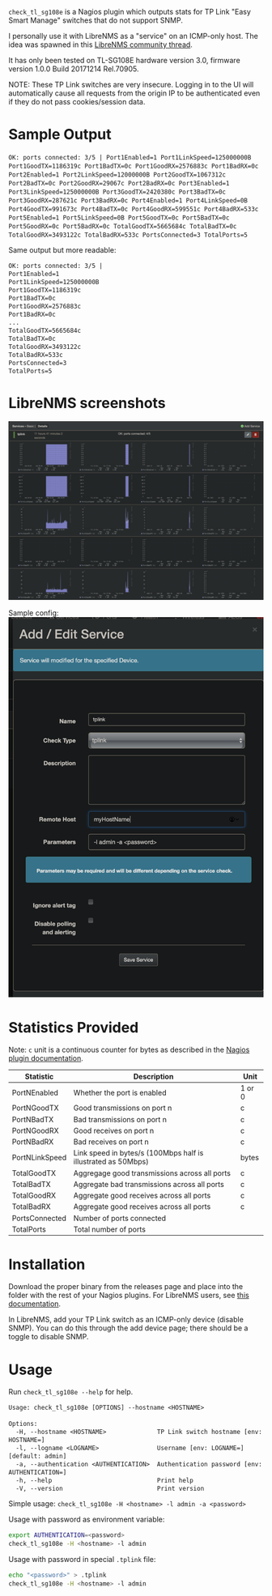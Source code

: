 `check_tl_sg108e` is a Nagios plugin which outputs stats for TP Link "Easy Smart Manage" switches that do not support SNMP.

I personally use it with LibreNMS as a "service" on an ICMP-only host. The idea was spawned in this [LibreNMS community thread](https://community.librenms.org/t/discovering-a-switch-that-does-not-support-snmp/).

It has only been tested on TL-SG108E hardware version 3.0, firmware version 1.0.0 Build 20171214 Rel.70905.

NOTE: These TP Link switches are very insecure. Logging in to the UI will automatically cause all requests from the origin IP to be authenticated even if they do not pass cookies/session data.

# Sample Output

`OK: ports connected: 3/5 | Port1Enabled=1 Port1LinkSpeed=125000000B Port1GoodTX=1186319c Port1BadTX=0c Port1GoodRX=2576883c Port1BadRX=0c Port2Enabled=1 Port2LinkSpeed=12000000B Port2GoodTX=1067312c Port2BadTX=0c Port2GoodRX=29067c Port2BadRX=0c Port3Enabled=1 Port3LinkSpeed=125000000B Port3GoodTX=2420380c Port3BadTX=0c Port3GoodRX=287621c Port3BadRX=0c Port4Enabled=1 Port4LinkSpeed=0B Port4GoodTX=991673c Port4BadTX=0c Port4GoodRX=599551c Port4BadRX=533c Port5Enabled=1 Port5LinkSpeed=0B Port5GoodTX=0c Port5BadTX=0c Port5GoodRX=0c Port5BadRX=0c TotalGoodTX=5665684c TotalBadTX=0c TotalGoodRX=3493122c TotalBadRX=533c PortsConnected=3 TotalPorts=5`

Same output but more readable:
```
OK: ports connected: 3/5 | 
Port1Enabled=1 
Port1LinkSpeed=125000000B 
Port1GoodTX=1186319c 
Port1BadTX=0c 
Port1GoodRX=2576883c 
Port1BadRX=0c 
...
TotalGoodTX=5665684c 
TotalBadTX=0c 
TotalGoodRX=3493122c 
TotalBadRX=533c
PortsConnected=3
TotalPorts=5
```

# LibreNMS screenshots
![screenshot.png](./screenshot.png)

Sample config:
![config.png](./config.png)

# Statistics Provided

Note: `c` unit is a continuous counter for bytes as described in the [Nagios plugin documentation](https://nagios-plugins.org/doc/guidelines.html#AEN200).

|Statistic|Description|Unit|
|--|--|--|
|PortNEnabled|Whether the port is enabled|1 or 0|
|PortNGoodTX|Good transmissions on port n|c|
|PortNBadTX|Bad transmissions on port n|c|
|PortNGoodRX|Good receives on port n|c|
|PortNBadRX|Bad receives on port n|c|
|PortNLinkSpeed|Link speed in bytes/s (100Mbps half is illustrated as 50Mbps)|bytes|
|TotalGoodTX|Aggregage good transmissions across all ports|c|
|TotalBadTX|Aggregate bad transmissions across all ports|c|
|TotalGoodRX|Aggregate good receives across all ports|c|
|TotalBadRX|Aggregate good receives across all ports|c|
|PortsConnected|Number of ports connected||
|TotalPorts|Total number of ports||

# Installation
Download the proper binary from the releases page and place into the folder with the rest of your Nagios plugins. For LibreNMS users, see [this documentation](https://docs.librenms.org/Extensions/Services/).

In LibreNMS, add your TP Link switch as an ICMP-only device (disable SNMP). You can do this through the add device page; there should be a toggle to disable SNMP.

# Usage

Run `check_tl_sg108e --help` for help.

```
Usage: check_tl_sg108e [OPTIONS] --hostname <HOSTNAME>

Options:
  -H, --hostname <HOSTNAME>              TP Link switch hostname [env: HOSTNAME=]
  -l, --logname <LOGNAME>                Username [env: LOGNAME=] [default: admin]
  -a, --authentication <AUTHENTICATION>  Authentication password [env: AUTHENTICATION=]
  -h, --help                             Print help
  -V, --version                          Print version
```

Simple usage: `check_tl_sg108e -H <hostname> -l admin -a <password>`

Usage with password as environment variable:
```bash
export AUTHENTICATION=<password>
check_tl_sg108e -H <hostname> -l admin
```

Usage with password in special `.tplink` file:
```bash
echo "<password>" > .tplink
check_tl_sg108e -H <hostname> -l admin
```